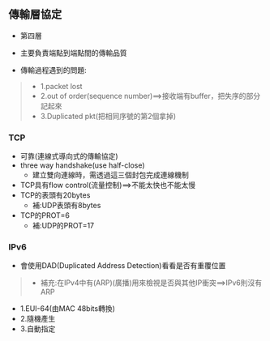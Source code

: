 ## 傳輸層協定
* 第四層
* 主要負責端點到端點間的傳輸品質

* 傳輸過程遇到的問題:
>* 1.packet lost
>* 2.out of order(sequence number)==>接收端有buffer，把失序的部分記起來
>* 3.Duplicated pkt(把相同序號的第2個拿掉)
### TCP
* 可靠(連線式導向式的傳輸協定)
* three way handshake(use half-close)
  * 建立雙向連線時，需透過這三個封包完成連線機制
* TCP具有flow control(流量控制)==>不能太快也不能太慢
* TCP的表頭有20bytes
  * 補:UDP表頭有8bytes
* TCP的PROT=6
  * 補:UDP的PROT=17
  
### IPv6
* 會使用DAD(Duplicated Address Detection)看看是否有重覆位置
>* 補充:在IPv4中有(ARP)(廣播)用來檢視是否與其他IP衝突==>IPv6則沒有ARP
* 1.EUI-64(由MAC 48bits轉換)
* 2.隨機產生
* 3.自動指定



